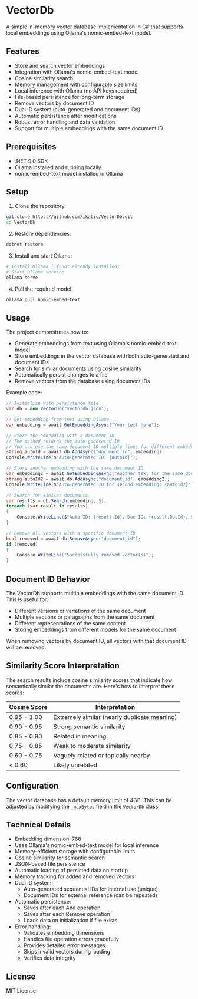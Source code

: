 # VectorDb

A simple in-memory vector database implementation in C# that supports local embeddings using Ollama's nomic-embed-text model.

## Features

- Store and search vector embeddings
- Integration with Ollama's nomic-embed-text model
- Cosine similarity search
- Memory management with configurable size limits
- Local inference with Ollama (no API keys required)
- File-based persistence for long-term storage
- Remove vectors by document ID
- Dual ID system (auto-generated and document IDs)
- Automatic persistence after modifications
- Robust error handling and data validation
- Support for multiple embeddings with the same document ID

## Prerequisites

- .NET 9.0 SDK
- Ollama installed and running locally
- nomic-embed-text model installed in Ollama

## Setup

1. Clone the repository:
```bash
git clone https://github.com/ikatic/VectorDb.git
cd VectorDb
```

2. Restore dependencies:
```bash
dotnet restore
```

3. Install and start Ollama:
```bash
# Install Ollama (if not already installed)
# Start Ollama service
ollama serve
```

4. Pull the required model:
```bash
ollama pull nomic-embed-text
```

## Usage

The project demonstrates how to:
- Generate embeddings from text using Ollama's nomic-embed-text model
- Store embeddings in the vector database with both auto-generated and document IDs
- Search for similar documents using cosine similarity
- Automatically persist changes to a file
- Remove vectors from the database using document IDs

Example code:
```csharp
// Initialize with persistence file
var db = new VectorDb("vectordb.json");

// Get embedding from text using Ollama
var embedding = await GetEmbeddingAsync("Your text here");

// Store the embedding with a document ID
// The method returns the auto-generated ID
// You can use the same document ID multiple times for different embeddings
string autoId = await db.AddAsync("document_id", embedding);
Console.WriteLine($"Auto-generated ID: {autoId}");

// Store another embedding with the same document ID
var embedding2 = await GetEmbeddingAsync("Another text for the same document");
string autoId2 = await db.AddAsync("document_id", embedding2);
Console.WriteLine($"Auto-generated ID for second embedding: {autoId2}");

// Search for similar documents
var results = db.Search(embedding, 5);
foreach (var result in results)
{
    Console.WriteLine($"Auto ID: {result.Id}, Doc ID: {result.DocId}, Score: {result.Score}");
}

// Remove all vectors with a specific document ID
bool removed = await db.RemoveAsync("document_id");
if (removed)
{
    Console.WriteLine("Successfully removed vector(s)");
}
```

## Document ID Behavior

The VectorDb supports multiple embeddings with the same document ID. This is useful for:
- Different versions or variations of the same document
- Multiple sections or paragraphs from the same document
- Different representations of the same content
- Storing embeddings from different models for the same document

When removing vectors by document ID, all vectors with that document ID will be removed.

## Similarity Score Interpretation

The search results include cosine similarity scores that indicate how semantically similar the documents are. Here's how to interpret these scores:

| Cosine Score | Interpretation |
|--------------|----------------|
| 0.95 - 1.00 | Extremely similar (nearly duplicate meaning) |
| 0.90 - 0.95 | Strong semantic similarity |
| 0.85 - 0.90 | Related in meaning |
| 0.75 - 0.85 | Weak to moderate similarity |
| 0.60 - 0.75 | Vaguely related or topically nearby |
| < 0.60 | Likely unrelated |

## Configuration

The vector database has a default memory limit of 4GB. This can be adjusted by modifying the `_maxBytes` field in the `VectorDb` class.

## Technical Details

- Embedding dimension: 768
- Uses Ollama's nomic-embed-text model for local inference
- Memory-efficient storage with configurable limits
- Cosine similarity for semantic search
- JSON-based file persistence
- Automatic loading of persisted data on startup
- Memory tracking for added and removed vectors
- Dual ID system:
  - Auto-generated sequential IDs for internal use (unique)
  - Document IDs for external reference (can be repeated)
- Automatic persistence:
  - Saves after each Add operation
  - Saves after each Remove operation
  - Loads data on initialization if file exists
- Error handling:
  - Validates embedding dimensions
  - Handles file operation errors gracefully
  - Provides detailed error messages
  - Skips invalid vectors during loading
  - Verifies data integrity

## License

MIT License 
